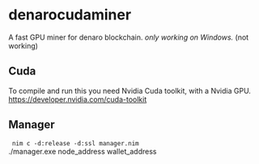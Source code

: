 # denarocudaminer
A fast GPU miner for denaro blockchain.
_only working on Windows._ (not working)

## Cuda
To compile and run this you need Nvidia Cuda toolkit, with a Nvidia GPU.
https://developer.nvidia.com/cuda-toolkit

## Manager
<code> nim c -d:release -d:ssl manager.nim </code> <br />
./manager.exe node_address wallet_address
